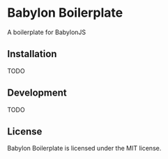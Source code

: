 # Babylon Boilerplate

A boilerplate for BabylonJS

## Installation

TODO

## Development

TODO

## License

Babylon Boilerplate is licensed under the MIT license.
